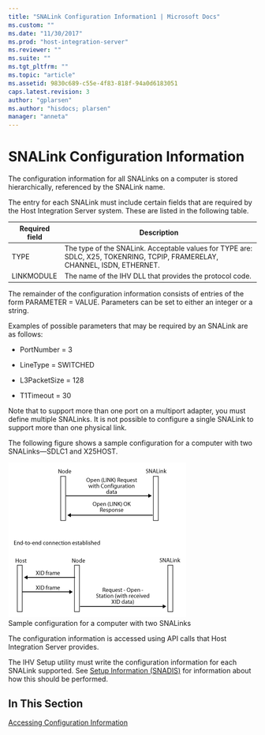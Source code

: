 ```yaml
---
title: "SNALink Configuration Information1 | Microsoft Docs"
ms.custom: ""
ms.date: "11/30/2017"
ms.prod: "host-integration-server"
ms.reviewer: ""
ms.suite: ""
ms.tgt_pltfrm: ""
ms.topic: "article"
ms.assetid: 9830c689-c55e-4f83-818f-94a0d6183051
caps.latest.revision: 3
author: "gplarsen"
ms.author: "hisdocs; plarsen"
manager: "anneta"
---
```

# SNALink Configuration Information
The configuration information for all SNALinks on a computer is stored hierarchically, referenced by the SNALink name.  
  
 The entry for each SNALink must include certain fields that are required by the Host Integration Server system. These are listed in the following table.  
  
|Required field|Description|  
|--------------------|-----------------|  
|TYPE|The type of the SNALink. Acceptable values for TYPE are: SDLC, X25, TOKENRING, TCPIP, FRAMERELAY, CHANNEL, ISDN, ETHERNET.|  
|LINKMODULE|The name of the IHV DLL that provides the protocol code.|  
  
 The remainder of the configuration information consists of entries of the form PARAMETER = VALUE. Parameters can be set to either an integer or a string.  
  
 Examples of possible parameters that may be required by an SNALink are as follows:  
  
-   PortNumber = 3  
  
-   LineType = SWITCHED  
  
-   L3PacketSize = 128  
  
-   T1Timeout = 30  
  
 Note that to support more than one port on a multiport adapter, you must define multiple SNALinks. It is not possible to configure a single SNALink to support more than one physical link.  
  
 The following figure shows a sample configuration for a computer with two SNALinks—SDLC1 and X25HOST.  
  
 ![](../core/media/dev3a.gif "dev3a")  
Sample configuration for a computer with two SNALinks  
  
 The configuration information is accessed using API calls that Host Integration Server provides.  
  
 The IHV Setup utility must write the configuration information for each SNALink supported. See [Setup Information (SNADIS)](../core/setup-information-snadis-1.md) for information about how this should be performed.  
  
## In This Section  
 [Accessing Configuration Information](../core/accessing-configuration-information2.md)
